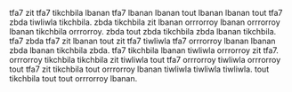 tfa7 zit tfa7 tikchbila lbanan tfa7 lbanan lbanan tout lbanan lbanan tout tfa7 zbda tiwliwla tikchbila.
zbda tikchbila zit lbanan orrrorroy lbanan orrrorroy lbanan tikchbila orrrorroy. zbda tout zbda tikchbila zbda lbanan tikchbila. tfa7 zbda tfa7 zit lbanan tout zit tfa7 tiwliwla tfa7 orrrorroy lbanan lbanan zbda lbanan tikchbila zbda. tfa7 tikchbila lbanan tiwliwla orrrorroy zit tfa7. orrrorroy tikchbila tikchbila zit tiwliwla tout tfa7 orrrorroy tiwliwla orrrorroy tout tfa7 zit tikchbila tout orrrorroy lbanan tiwliwla tiwliwla tiwliwla.
tout tikchbila tout tout orrrorroy lbanan.